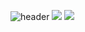<!--
**jsm98/jsm98** is a ✨ _special_ ✨ repository because its `README.md` (this file) appears on your GitHub profile.

Here are some ideas to get you started:

- 🔭 I’m currently working on ...
- 🌱 I’m currently learning ...
- 👯 I’m looking to collaborate on ...
- 🤔 I’m looking for help with ...
- 💬 Ask me about ...
- 📫 How to reach me: ...
- 😄 Pronouns: ...
- ⚡ Fun fact: ...
-->
![header](https://capsule-render.vercel.app/api?type=Waving&color=auto&height=300&section=header&text=Welcome%20to%20Sungmin's%20GitHub%20👋&fontSize=90)
<img src="https://img.shields.io/badge/Spring-3178C6?style=flat&logo=Spring&logoColor=white"/>
<a href="https://hits.seeyoufarm.com"><img src="https://hits.seeyoufarm.com/api/count/incr/badge.svg?url=https%3A%2F%2Fgithub.com%2Fjsm98%2F&count_bg=%233C82C6&title_bg=%23555555&icon=&icon_color=%23E7E7E7&title=hits&edge_flat=false"/></a>

